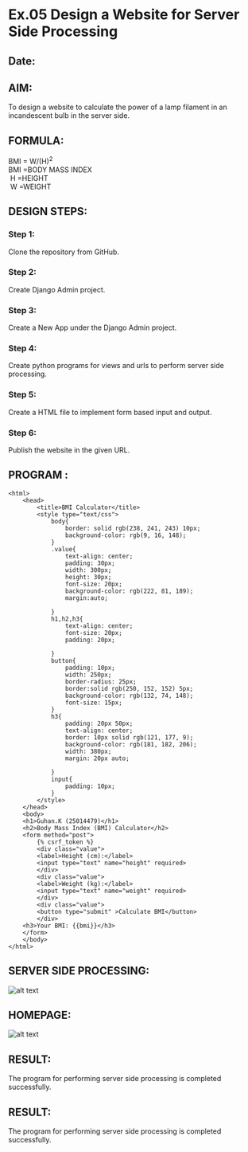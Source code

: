 # Ex.05 Design a Website for Server Side Processing
## Date:

## AIM:
 To design a website to calculate the power of a lamp filament in an incandescent bulb in the server side. 


## FORMULA:
BMI = W/(H)<sup>2</sup>
<br> BMI =BODY MASS INDEX
<br> H =HEIGHT
<br> W =WEIGHT

## DESIGN STEPS:

### Step 1:
Clone the repository from GitHub.

### Step 2:
Create Django Admin project.

### Step 3:
Create a New App under the Django Admin project.

### Step 4:
Create python programs for views and urls to perform server side processing.

### Step 5:
Create a HTML file to implement form based input and output.

### Step 6:
Publish the website in the given URL.

## PROGRAM :
```
<html>
    <head>
        <title>BMI Calculator</title>
        <style type="text/css">
            body{
                border: solid rgb(238, 241, 243) 10px;
                background-color: rgb(9, 16, 148);
            }
            .value{
                text-align: center;
                padding: 30px;
                width: 300px;
                height: 30px;
                font-size: 20px;
                background-color: rgb(222, 81, 189);
                margin:auto;

            }
            h1,h2,h3{
                text-align: center;
                font-size: 20px;
                padding: 20px;
            
            }
            button{
                padding: 10px;
                width: 250px;
                border-radius: 25px;
                border:solid rgb(250, 152, 152) 5px;
                background-color: rgb(132, 74, 148);
                font-size: 15px;
            } 
            h3{
                padding: 20px 50px;
                text-align: center;
                border: 10px solid rgb(121, 177, 9);
                background-color: rgb(181, 182, 206);
                width: 380px;
                margin: 20px auto;

            }
            input{
                padding: 10px;
            }
        </style>
    </head>
    <body>
    <h1>Guhan.K (25014479)</h1>
    <h2>Body Mass Index (BMI) Calculator</h2>
    <form method="post">
        {% csrf_token %}
        <div class="value">
        <label>Height (cm):</label>
        <input type="text" name="height" required>
        </div>
        <div class="value">
        <label>Weight (kg):</label>
        <input type="text" name="weight" required>
        </div>
        <div class="value">
        <button type="submit" >Calculate BMI</button>
        </div>
    <h3>Your BMI: {{bmi}}</h3>
    </form>
    </body>
</html>
```


## SERVER SIDE PROCESSING:
![alt text](<guhan/myapp/templates/myapp/Screenshot 2025-10-18 113105.png>)

## HOMEPAGE:
![alt text](<guhan/myapp/templates/Screenshot (115).png>)

## RESULT:
The program for performing server side processing is completed successfully.


## RESULT:
The program for performing server side processing is completed successfully.
